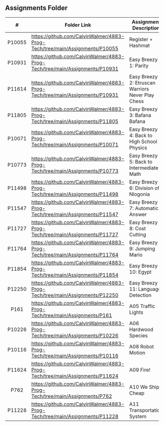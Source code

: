 ##  Assignments Folder

|   #   | Folder Link | Assignment Description |
| :---: | ----------- | ---------------------- |
|P10055| https://github.com/CalvinWalmer/4883-Prog-Tech/tree/main/Assignments/P10055| Register + Hashmat|
|P10931| https://github.com/CalvinWalmer/4883-Prog-Tech/tree/main/Assignments/P10931| Easy Breezy 1: Parity|
|P11614| https://github.com/CalvinWalmer/4883-Prog-Tech/tree/main/Assignments/P10931| Easy Breezy 2: Etruscan Warriors Never Play Chess|
|P11805| https://github.com/CalvinWalmer/4883-Prog-Tech/tree/main/Assignments/P11805| Easy Breezy 3: Bafana Bafana|
|P10071| https://github.com/CalvinWalmer/4883-Prog-Tech/tree/main/Assignments/P10071| Easy Breezy 4: Back to High School Physics|
|P10773| https://github.com/CalvinWalmer/4883-Prog-Tech/tree/main/Assignments/P10773| Easy Breezy 5: Back to Intermediate Math|
|P11498| https://github.com/CalvinWalmer/4883-Prog-Tech/tree/main/Assignments/P11498| Easy Breezy 6: Division of Nlogonia|
|P11547| https://github.com/CalvinWalmer/4883-Prog-Tech/tree/main/Assignments/P11547| Easy Breezy 7: Automatic Answer|
|P11727| https://github.com/CalvinWalmer/4883-Prog-Tech/tree/main/Assignments/P11727| Easy Breezy 8: Cost Cutting|
|P11764| https://github.com/CalvinWalmer/4883-Prog-Tech/tree/main/Assignments/P11764| Easy Breezy 9: Jumping Mario|
|P11854| https://github.com/CalvinWalmer/4883-Prog-Tech/tree/main/Assignments/P11854| Easy Breezy 10: Egypt|
|P12250| https://github.com/CalvinWalmer/4883-Prog-Tech/tree/main/Assignments/P12250| Easy Breezy 11: Language Detection|
|P161  | https://github.com/CalvinWalmer/4883-Prog-Tech/tree/main/Assignments/P161  | A05 Traffic Lights |
|P10226| https://github.com/CalvinWalmer/4883-Prog-Tech/tree/main/Assignments/P10226| A06 Hardwood Species|
|P10116| https://github.com/CalvinWalmer/4883-Prog-Tech/tree/main/Assignments/P10116| A08 Robot Motion|
|P11624| https://github.com/CalvinWalmer/4883-Prog-Tech/tree/main/Assignments/P11624| A09 Fire!|
|P762  | https://github.com/CalvinWalmer/4883-Prog-Tech/tree/main/Assignments/P762  | A10 We Ship Cheap|
|P11228| https://github.com/CalvinWalmer/4883-Prog-Tech/tree/main/Assignments/P11228| A11 Transportation System|
